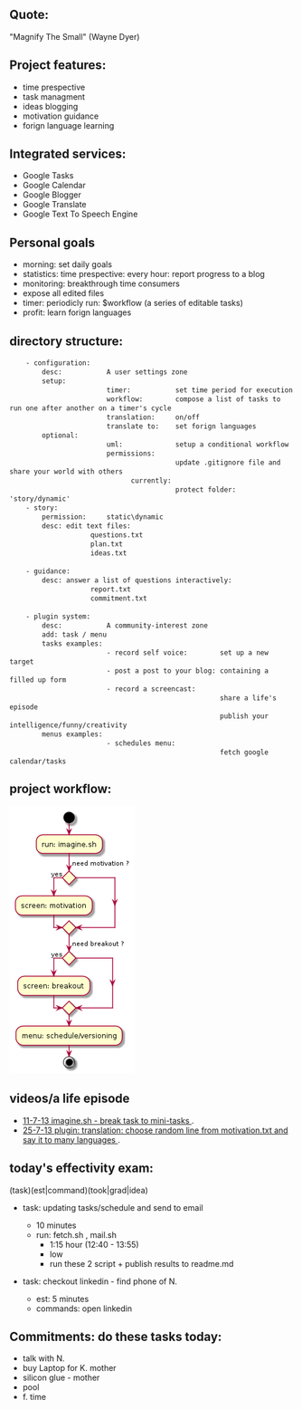 Quote: 
----------
"Magnify The Small" (Wayne Dyer)



Project features:
-----------------
* time prespective
* task managment
* ideas blogging
* motivation guidance
* forign language learning

Integrated services:
--------------------
- Google Tasks
- Google Calendar
- Google Blogger
- Google Translate
- Google Text To Speech Engine

Personal goals
--------------------
- morning:
                        set daily goals
- statistics:
                        time prespective: 
                        every hour:
                        report progress to a blog 
- monitoring:
                        breakthrough time consumers
- expose all edited files
- timer:
                         periodicly run:
                         $workflow (a series of editable tasks)
- profit:
                         learn forign languages

directory structure:
----------------------
        - configuration:
            desc:           A user settings zone
            setup:
                            timer:           set time period for execution
                            workflow:        compose a list of tasks to run one after another on a timer's cycle
                            translation:     on/off
                            translate to:    set forign languages
            optional:
                            uml:             setup a conditional workflow
                            permissions:   
                                             update .gitignore file and share your world with others
                                  currently:
                                             protect folder: 'story/dynamic'
        - story:
            permission:     static\dynamic
            desc: edit text files:
                        questions.txt
                        plan.txt
                        ideas.txt

        - guidance:
            desc: answer a list of questions interactively:
                        report.txt
                        commitment.txt

        - plugin system:
            desc:           A community-interest zone
            add: task / menu
            tasks examples:
                            - record self voice:        set up a new target 
                            - post a post to your blog: containing a filled up form
                            - record a screencast:      
                                                        share a life's episode  
                                                        publish your intelligence/funny/creativity
            menus examples:
                            - schedules menu:
                                                        fetch google calendar/tasks
                                                        





project workflow:
----------------------
![Settings](https://github.com/brownman/magnify_the_small/raw/develop/uml.png)


videos/a life episode
---------------

- [ 11-7-13 imagine.sh - break task to mini-tasks ](http://ascii.io/a/4113).
- [ 25-7-13 plugin: translation: choose random line from motivation.txt and say it to many languages ](http://ascii.io/a/4337).



today's effectivity exam:
---------------------
(task)(est|command)(took|grad|idea)

- task: updating tasks/schedule and send to email
    - 10 minutes
    - run: fetch.sh , mail.sh
        - 1:15 hour (12:40 - 13:55) 
        - low 
        - run these 2 script + publish results to readme.md

- task: checkout linkedin - find phone of N.
    - est:  5 minutes
    - commands: open linkedin


Commitments: do these tasks today:
-----------------------------------
* talk with N.
* buy Laptop for K. mother
* silicon glue - mother
* pool
* f. time

